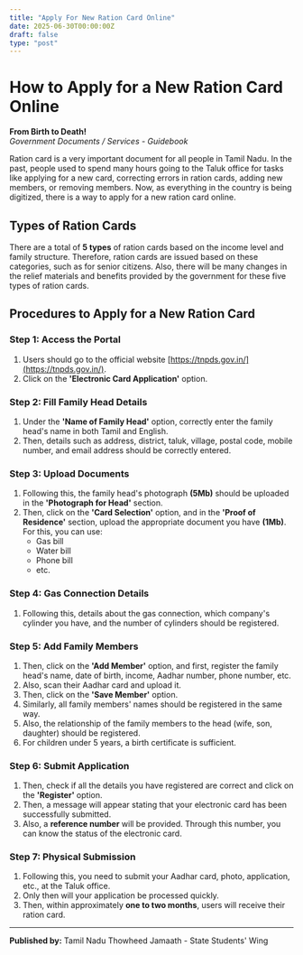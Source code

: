 ```yaml
---
title: "Apply For New Ration Card Online"
date: 2025-06-30T00:00:00Z
draft: false
type: "post"
---
```


# How to Apply for a New Ration Card Online

**From Birth to Death!**  
*Government Documents / Services - Guidebook*

Ration card is a very important document for all people in Tamil Nadu. In the past, people used to spend many hours going to the Taluk office for tasks like applying for a new card, correcting errors in ration cards, adding new members, or removing members. Now, as everything in the country is being digitized, there is a way to apply for a new ration card online.

## Types of Ration Cards

There are a total of **5 types** of ration cards based on the income level and family structure. Therefore, ration cards are issued based on these categories, such as for senior citizens. Also, there will be many changes in the relief materials and benefits provided by the government for these five types of ration cards.

## Procedures to Apply for a New Ration Card

### Step 1: Access the Portal

1. Users should go to the official website [https://tnpds.gov.in/](https://tnpds.gov.in/).
2. Click on the **'Electronic Card Application'** option.

### Step 2: Fill Family Head Details

1. Under the **'Name of Family Head'** option, correctly enter the family head's name in both Tamil and English.
2. Then, details such as address, district, taluk, village, postal code, mobile number, and email address should be correctly entered.

### Step 3: Upload Documents

1. Following this, the family head's photograph **(5Mb)** should be uploaded in the **'Photograph for Head'** section.
2. Then, click on the **'Card Selection'** option, and in the **'Proof of Residence'** section, upload the appropriate document you have **(1Mb)**. For this, you can use:
   - Gas bill
   - Water bill
   - Phone bill
   - etc.

### Step 4: Gas Connection Details

1. Following this, details about the gas connection, which company's cylinder you have, and the number of cylinders should be registered.

### Step 5: Add Family Members

1. Then, click on the **'Add Member'** option, and first, register the family head's name, date of birth, income, Aadhar number, phone number, etc.
2. Also, scan their Aadhar card and upload it.
3. Then, click on the **'Save Member'** option.
4. Similarly, all family members' names should be registered in the same way.
5. Also, the relationship of the family members to the head (wife, son, daughter) should be registered.
6. For children under 5 years, a birth certificate is sufficient.

### Step 6: Submit Application

1. Then, check if all the details you have registered are correct and click on the **'Register'** option.
2. Then, a message will appear stating that your electronic card has been successfully submitted.
3. Also, a **reference number** will be provided. Through this number, you can know the status of the electronic card.

### Step 7: Physical Submission

1. Following this, you need to submit your Aadhar card, photo, application, etc., at the Taluk office.
2. Only then will your application be processed quickly.
3. Then, within approximately **one to two months**, users will receive their ration card.

---

**Published by:** Tamil Nadu Thowheed Jamaath - State Students' Wing